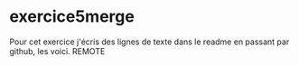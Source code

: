 # exercice5merge

Pour cet exercice j'écris des lignes de texte dans le readme en passant par github, les voici.
REMOTE
